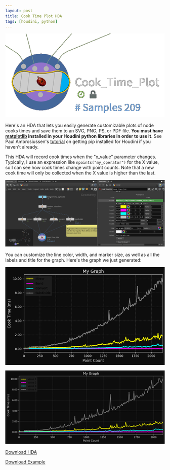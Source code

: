 ```yaml
---
layout: post
title: Cook Time Plot HDA
tags: [houdini, python]
---
```

![web_perf_test](../assets/images/my_hdas/cook_time_plot/cook_time_plot_node.png)

Here's an HDA that lets you easily generate customizable plots of node cooks times and save them to an SVG, PNG, PS, or PDF file. **You must have [matplotlib](https://matplotlib.org/) installed in your Houdini python libraries in order to use it**. See Paul Ambrosiussen's [tutorial](https://www.youtube.com/watch?v=cIEN50WuPoc) on getting pip installed for Houdini if you haven't already.

This HDA will record cook times when the "x_value" parameter changes. Typically, I use an expression like `npoints("my_operator")` for the X value, so I can see how cook times change with point counts.  Note that a new cook time will only be collected when the X value is higher than the last. 

![web_perf_test](../assets/images/my_hdas/cook_time_plot/cook_time_plot.gif)

You can customize the line color, width, and marker size, as well as all the labels and title for the graph. Here's the graph we just generated:

![perf_test_output](../assets/images/my_hdas/cook_time_plot/example_graph.png)

![perf_test_output](../assets/images/my_hdas/cook_time_plot/graph.svg)

<a class="prc-Link-Link-85e08" href="https://github.com/wyhinton/wyhinton.github.io/raw/refs/heads/main/assets/images/my_hdas/cook_time_plot/cook_time_plot.hda">Download HDA</a>

<a class="prc-Link-Link-85e08" href="https://github.com/wyhinton/wyhinton.github.io/raw/refs/heads/main/assets/images/my_hdas/cook_time_plot/cook_time_plot_example.hip">Download Example</a>
